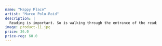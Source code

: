 ```yaml
---
name: "Happy Place"
artist: "Marco Polo-Roid"
description: |
  Reading is important. So is walking through the entrance of the reading room. So is stopping to snap a photo beforehand.
image: product-11.jpg
price: 36.0
price-reg: 60.0
---
```

